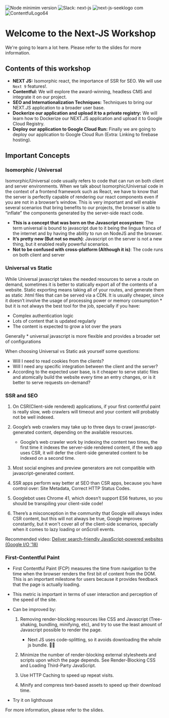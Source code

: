 ![Node minimim version](https://img.shields.io/node/v/next)
![Slack: next-js](https://img.shields.io/badge/Slack-next--js-blue)
![next-js-seeklogo com](https://user-images.githubusercontent.com/51496994/62640886-bc7d2480-b8ff-11e9-9cbf-54b83054efd0.png)
![ContentfulLogo64](https://user-images.githubusercontent.com/51496994/62641932-e46d8780-b901-11e9-95d4-dd51e9372aad.png)


# Welcome to the Next-JS Workshop

We're going to learn a lot here. Please refer to the slides for more information.

## Contents of this workshop

- **NEXT JS:** Isomorphic react, the importance of SSR for SEO. We will use `Next 9` features!.
- **Contentful:** We will explore the award-winning, headless CMS and integrate it on our project.
- **SEO and Internationalization Techniques:** Techniques to bring our NEXT.JS application to a broader user base.
- **Dockerize our application and upload it to a private registry:** We will learn how to Dockerize our NEXT.JS application and upload it to Google Cloud Registry.
- **Deploy our application to Google Cloud Run:** Finally we are going to deploy our application to Google Cloud Run (Extra: Linking to firebase hosting).

## Important Concepts

### Isomorphic / Universal

Isomorphic/Universal code usually refers to code that can run on both client and server environments.
When we talk about Isomorphic/Universal code in the context of a frontend framework such as React, we have to know that the server is perfectly capable of rendering our react components even if you are not in a browser’s window. This is very important and will enable several scenarios that bring benefits to our projects, the browser is able to “inflate” the components generated by the server-side react code.

- **This is a concept that was born on the Javascript ecosystem**: The term universal is bound to javascript due to it being the lingua franca of the internet and by having the ability to run on NodeJS and the browser.
- **It’s pretty new (But not so much)**: Javascript on the server is not a new thing, but it enabled really powerful scenarios.
- **Not to be confused with cross-platform (Although it is)**: The code runs on both client and server

### Universal vs Static

While Universal javascript takes the needed resources to serve a route on demand, sometimes it is better to statically export all of the contents of a website.
Static exporting means taking all of your routes, and generate them as static .html files that can be served via a CDN. It is usually cheaper, since it doesn’t involve the usage of processing power or memory consumption * but it is not always the best tool for the job, specially if you have:

- Complex authentication logic
- Lots of content that is updated regularly
- The content is expected to grow a lot over the years

Generally * universal javascript is more flexible and provides a broader set of configurations

When choosing Universal vs Static ask yourself some questions:

- Will I need to read cookies from the clients?
- Will I need any specific integration between the client and the server?
- According to the expected user base, is it cheaper to serve static files and atomically build the website every time an entry changes, or is it better to serve requests on-demand?

### SSR and SEO

1. On CSR(Client-side rendered) applications, if your first contentful paint is really slow, web crawlers will timeout and your content will probably not be well indexed.
2. Google’s web crawlers may take up to three days to crawl javascript-generated content, depending on the available resources.

   - Google’s web crawler work by indexing the content two times, the first time it indexes the server-side rendered content, if the web app uses CSR, it will defer the client-side generated content to be indexed on a second time.

3. Most social engines and preview generators are not compatible with javascript-generated content.
4. SSR apps perform way better at SEO than CSR apps, because you have control over: Site Metadata, Correct HTTP Status Codes.
5. Googlebot uses Chrome 41, which doesn’t support ES6 features, so you should be transpiling your client-side code!
6. There’s a misconception in the community that Google will always index CSR content, but this will not always be true, Google improves constantly, but it won't cover all of the client-side scenarios, specially when it comes to lazy loading or onScroll events.

Recommended video:
[Deliver search-friendly JavaScript-powered websites (Google I/O '18)
](https://youtu.be/PFwUbgvpdaQ)

### First-Contentful Paint

- First Contentful Paint (FCP) measures the time from navigation to the time when the browser renders the first bit of content from the DOM. This is an important milestone for users because it provides feedback that the page is actually loading.
- This metric is important in terms of user interaction and perception of the speed of the site.
- Can be improved by:

  1. Removing render-blocking resources like CSS and Javascript (Tree-shaking, bundling, minifying, etc), and try to use the least amount of Javascript possible to render the page.

     - Next JS uses code-splitting, so it avoids downloading the whole js bundle. 💪🏼

  2. Minimize the number of render-blocking external stylesheets and scripts upon which the page depends. See Render-Blocking CSS and Loading Third-Party JavaScript.
  3. Use HTTP Caching to speed up repeat visits.
  4. Minify and compress text-based assets to speed up their download time.

- Try it on lighthouse

For more information, please refer to the slides.
